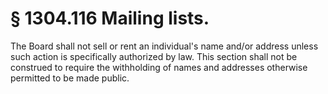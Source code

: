 # § 1304.116   Mailing lists.

The Board shall not sell or rent an individual's name and/or address unless such action is specifically authorized by law. This section shall not be construed to require the withholding of names and addresses otherwise permitted to be made public.




